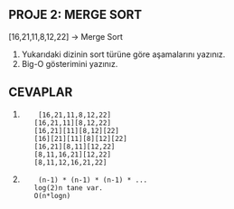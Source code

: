 ## PROJE 2: MERGE SORT

[16,21,11,8,12,22] -> Merge Sort

1.  Yukarıdaki dizinin sort türüne göre aşamalarını yazınız.
2.  Big-O gösterimini yazınız.

## CEVAPLAR

1.         [16,21,11,8,12,22]
          [16,21,11][8,12,22]
          [16,21][11][8,12][22]
          [16][21][11][8][12][22]
          [16,21][8,11][12,22]
          [8,11,16,21][12,22]
          [8,11,12,16,21,22]

2.         (n-1) * (n-1) * (n-1) * ...
          log(2)n tane var.
          O(n*logn)
